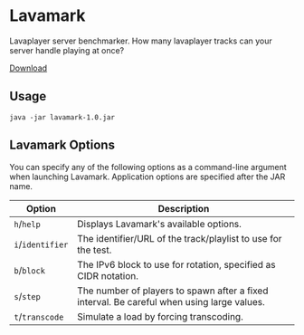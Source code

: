 # Lavamark
Lavaplayer server benchmarker. How many lavaplayer tracks can your server handle playing at once?

[Download](https://ci.fredboat.com/viewType.html?buildTypeId=Public_Lavamark_Build&guest=1)

## Usage
```
java -jar lavamark-1.0.jar
```

## Lavamark Options
You can specify any of the following options as a command-line argument when launching Lavamark.
Application options are specified after the JAR name.

| Option           | Description                                                                                |
|------------------|--------------------------------------------------------------------------------------------|
| `h`/`help`       | Displays Lavamark's available options.                                                     |
| `i`/`identifier` | The identifier/URL of the track/playlist to use for the test.                              |
| `b`/`block`      | The IPv6 block to use for rotation, specified as CIDR notation.                            |
| `s`/`step`       | The number of players to spawn after a fixed interval. Be careful when using large values. |
| `t`/`transcode`  | Simulate a load by forcing transcoding.                                                    |
